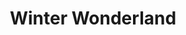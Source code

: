 ---
pid: LS20
title: Winter Wonderland
location_transcription: Clark Park
zipcode: '15050'
outside_phl: 'Hookstown PA '
neighborhood: 
age: '10'
age_range: 6-13
instagram: 
image_file_name: LS_20.jpg
proposal_transcription: Snow glow
topic: Environment
topic_summary: '0'
type: Other No Form
keywords_other: weather, winter, snow, seasons
credit: 
image_labels: 
twitter: 
facebook: 
permalink: "/monuments/ls20/"
layout: item-page
---
